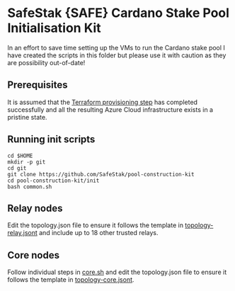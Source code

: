# SafeStak {SAFE} Cardano Stake Pool Initialisation Kit

In an effort to save time setting up the VMs to run the Cardano stake pool I have created the scripts in this folder but please use it with caution as they are possibility out-of-date! 

## Prerequisites
It is assumed that the [Terraform provisioning step](../README.md) has completed successfully and all the resulting Azure Cloud infrastructure exists in a pristine state. 

## Running init scripts
```
cd $HOME
mkdir -p git
cd git
git clone https://github.com/SafeStak/pool-construction-kit
cd pool-construction-kit/init
bash common.sh
```
## Relay nodes
Edit the topology.json file to ensure it follows the template in [topology-relay.jsont](./topology-relay.jsont) and include up to 18 other trusted relays. 

## Core nodes
Follow individual steps in [core.sh](core.sh) and edit the topology.json file to ensure it follows the template in [topology-core.jsont](./topology-core.jsont). 